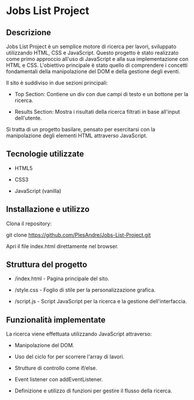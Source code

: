 # Jobs List Project

## Descrizione

Jobs List Project è un semplice motore di ricerca per lavori, sviluppato utilizzando HTML, CSS e JavaScript. Questo progetto è stato realizzato come primo approccio all'uso di JavaScript e alla sua implementazione con HTML e CSS. L'obiettivo principale è stato quello di comprendere i concetti fondamentali della manipolazione del DOM e della gestione degli eventi.

Il sito è suddiviso in due sezioni principali:

- Top Section: Contiene un div con due campi di testo e un bottone per la ricerca.

- Results Section: Mostra i risultati della ricerca filtrati in base all'input dell'utente.

Si tratta di un progetto basilare, pensato per esercitarsi con la manipolazione degli elementi HTML attraverso JavaScript.

## Tecnologie utilizzate

- HTML5

- CSS3

- JavaScript (vanilla)

## Installazione e utilizzo

Clona il repository:

git clone https://github.com/PlesAndre/Jobs-List-Project.git

Apri il file index.html direttamente nel browser.

## Struttura del progetto

- /index.html - Pagina principale del sito.

- /style.css - Foglio di stile per la personalizzazione grafica.

- /script.js - Script JavaScript per la ricerca e la gestione dell'interfaccia.


## Funzionalità implementate

La ricerca viene effettuata utilizzando JavaScript attraverso:

- Manipolazione del DOM.

- Uso del ciclo for per scorrere l'array di lavori.

- Strutture di controllo come if/else.

- Event listener con addEventListener.

- Definizione e utilizzo di funzioni per gestire il flusso della ricerca.
